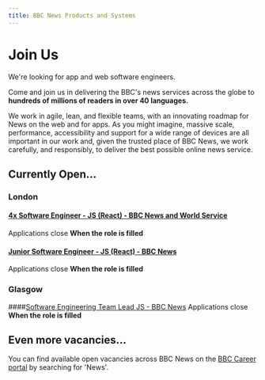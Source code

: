 ```yaml
---
title: BBC News Products and Systems
---
```

# Join Us

We're looking for app and web software engineers.

Come and join us in delivering the BBC's news services across the globe to **hundreds of millions of readers in over 40 languages.**

We work in agile, lean, and flexible teams, with an innovating roadmap for News on the web and for apps. As you might imagine, massive scale, performance, accessibility and support for a wide range of devices are all important in our work and, given the trusted place of BBC News, we work carefully, and responsibly, to deliver the best possible online news service.

## Currently Open...

### London

#### [4x Software Engineer - JS (React) - BBC News and World Service](https://careerssearch.bbc.co.uk/jobs/job/Software-Engineer-React-BBC-News-C/35178)
Applications close **When the role is filled**

#### [Junior Software Engineer - JS (React) - BBC News](https://careerssearch.bbc.co.uk/jobs/job/Junior-Software-Engineer-News-C/35180)
Applications close **When the role is filled**

### Glasgow

####[Software Engineering Team Lead JS - BBC News](https://careerssearch.bbc.co.uk/jobs/job/Software-Engineering-Team-Lead-W2020/34232)
Applications close **When the role is filled**

## Even more vacancies...
You can find available open vacancies across BBC News on the [BBC Career portal](http://careerssearch.bbc.co.uk/jobs/search) by searching for 'News'.
